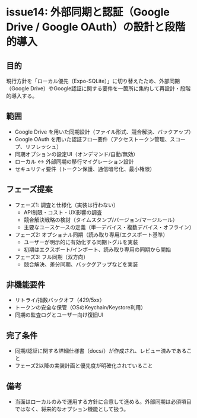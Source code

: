 # issue14: 外部同期と認証（Google Drive / Google OAuth）の設計と段階的導入

## 目的
現行方針を「ローカル優先（Expo-SQLite）」に切り替えたため、外部同期（Google Drive）やGoogle認証に関する要件を一箇所に集約して再設計・段階的導入する。

## 範囲
- Google Drive を用いた同期設計（ファイル形式、競合解決、バックアップ）
- Google OAuth を用いた認証フロー要件（アクセストークン管理、スコープ、リフレッシュ）
- 同期オプションの設定UI（オンデマンド/自動/無効）
- ローカル ↔ 外部同期の移行マイグレーション設計
- セキュリティ要件（トークン保護、通信暗号化、最小権限）

## フェーズ提案
- フェーズ1: 調査と仕様化（実装は行わない）
  - API制限・コスト・UX影響の調査
  - 競合解決戦略の検討（タイムスタンプ/バージョン/マージルール）
  - 主要なユースケースの定義（単一デバイス・複数デバイス・オフライン）
- フェーズ2: オプショナル同期（読み取り専用/エクスポート基準）
  - ユーザーが明示的に有効化する同期トグルを実装
  - 初期はエクスポート/インポート、読み取り専用の同期から開始
- フェーズ3: フル同期（双方向）
  - 競合解決、差分同期、バックグアップなどを実装

## 非機能要件
- リトライ/指数バックオフ（429/5xx）
- トークンの安全な保管（OSのKeychain/Keystore利用）
- 同期の監査ログとユーザー向け復旧UI

## 完了条件
- 同期/認証に関する詳細仕様書（docs/）が作成され、レビュー済みであること
- フェーズ2以降の実装計画と優先度が明確化されていること

## 備考
- 当面はローカルのみで運用する方針に合意して進める。外部同期は必須項目ではなく、将来的なオプション機能として扱う。
